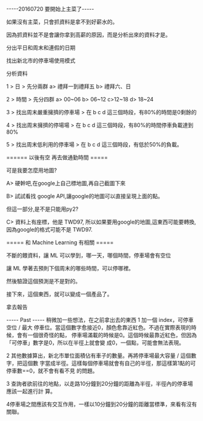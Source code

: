 -----20160720 要開始上主菜了-----

如果沒有主菜，只會抓資料是拿不到好薪水的。

因為抓資料並不是會讓你拿到高薪的原因，而是分析出來的資料才是。

分出平日和周末和連假的日期

找出新北市的停車場使用模式

分析資料

1 > 日 > 先分兩群 a> 禮拜一到禮拜五 b> 禮拜六、日

2 > 時間 > 先分四群 a> 00~06 b> 06~12 c>12~18 d> 18~24

3 > 找出周末嚴重擁擠的停車場 > 在 b c d 這三個時段，有80%的時間是0剩餘的

4 > 找出周末擁擠的停場場 > 在 b c d 這三個時段，有80%的時間停車負載達到80%

5 > 找出周末低利用的停車場 > 在 b c d 這三個時段，有低於50%的負載。

====== 以後有空 再去做通勤時間 =====

可是我要怎麼用地圖?

A> 硬幹吧,在google上自己標地圖,再自己截圖下來

B> 試試看找 google API,讓google的地圖可以直接呈現上面的點。

但這一部分,是不是只能用py2?

C> 資料上有座標，他是 TWD97, 所以如果要用google的地圖,這東西可能要轉換,因為google的格式可能不是 TWD97.

===== 和 Machine Learning 有相關 =====

不斷的餵資料，讓 ML 可以學到，哪一天，哪個時間，停車場會有空位

讓 ML 學著去預則下個周末的哪些時間，可以停哪裡。

然後驗證這個預測是不是對的。

接下來，這個東西，就可以變成一個產品了。

拿去報告

----- Past ----- 稍微加一些想法，在之前拿出去的東西 1 加一個 index，可停車空位 / 最大 
停車位。當這個數字愈接近0，顏色愈靠近紅色。不過在實際表現的時候，會有一個很奇怪的點， 
停車場滿載的時候是0。這個時候最靠近紅色，但因為「可停車」數字是0，所以在半徑上就會變 
成0，一個點，可能會無法表現。

2 其他數據算出，新北市單位面積佔有車子的數量。再將停車場最大容量 / 這個數字，把這個數 
字當成半徑。這樣每個停車場就會有自己的半徑，那這樣第1點的可停車數==0，就不會有看不見 
的問題。

3 查詢者欲前往的地點，以走路10分鐘到20分鐘的距離為半徑，半徑內的停車場應該一起進行計 
算。

4停車場之間應該有交互作用，一樣以10分鐘到20分鐘的距離當標準，來看有沒有關聯。
